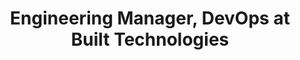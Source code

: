 ---
first: Jacob
last: Weyer
title: Engineering Manager, DevOps at Built Technologies
testimonial: "I had the pleasure of working with and managing Jon for around ~7 months of his tenure at Built. Jon showed great promise and a knack for critical thinking that really helped us start the formation of our Site Reliability team at Built and his efforts focused around PagerDuty adoption, DataDog monitoring, terraform module creation and more showed that he's a strong and capable engineer. I would absolutely hire Jonathan again and bring him back into the fold. As he continues to learn he will be an ever increasing asset in any position he holds moving forward."
---